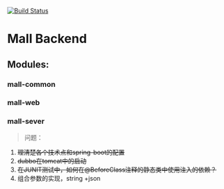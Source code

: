 [![Build Status](https://travis-ci.org/giticaniup/mall.svg?branch=master)](https://travis-ci.org/giticaniup/mall.svg?branch=master)

# Mall Backend
## Modules:
### mall-common
### mall-web
### mall-sever

> 问题：
1. ~~理清楚各个技术点和spring-boot的配置~~
2. ~~dubbo在tomcat中的启动~~
3. ~~在JUNIT测试中，如何在@BeforeClass注释的静态类中使用注入的依赖？~~
4. 组合参数的实现，string +json
